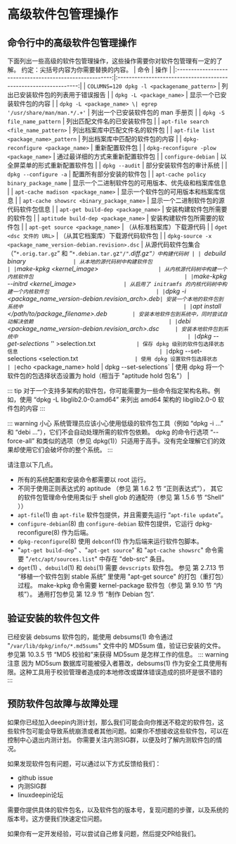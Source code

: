 # 高级软件包管理操作

## 命令行中的高级软件包管理操作

下面列出一些高级的软件包管理操作，这些操作需要你对软件包管理有一定的了解。
约定：尖括号内容为你需要替换的内容。
| 命令                                                      | 操作                                                               |
|:-------------------------------------------------------:|:----------------------------------------------------------------:|
| `COLUMNS=120 dpkg -l <packagename_pattern>`                | 列出已安装软件包的列表用于错误报告                                                |
| `dpkg -L <package_name>`                       | 显示一个已安装软件包的内容                                          |
| `dpkg -L <package_name> \| egrep '/usr/share/man/man.*/.+'` | 列出一个已安装软件包的 man 手册页                                 |
| `dpkg -S file_name_pattern`                               | 列出匹配文件名的已安装软件包                                                   |
| `apt-file search <file_name_pattern>`             | 列出档案库中匹配文件名的软件包                                        |
| `apt-file list <package_name>_pattern`                      | 列出档案库中匹配的软件包的内容                                                  |
| `dpkg-reconfigure <package_name>`                           | 重新配置软件包                                                          |
| `dpkg-reconfigure -plow <package_name>`               | 通过最详细的方式来重新配置软件包                                          |
| `configure-debian`                                        | 以全屏菜单的形式重新配置软件包                                                  |
| `dpkg --audit`                                            | 部分安装软件包的审计系统                                                     |
| `dpkg --configure -a`                                     | 配置所有部分安装的软件包                                                     |
| `apt-cache policy binary_package_name`               | 显示一个二进制软件包的可用版本、优先级和档案库信息                                 |
| `apt-cache madison <package_name>`              | 显示一个软件包的可用版本和档案库信息                                   |
| `apt-cache showsrc <binary_package_name>`        | 显示一个二进制软件包的源代码软件包信息                                          |
| `apt-get build-dep <package_name>`                  | 安装构建软件包所需要的软件包                                              |
| `aptitude build-dep <package_name>`            | 安装构建软件包所需要的软件包                                                   |
| `apt-get source <package_name>`                     | （从标准档案库）下载源代码                                                    |
| `dget <dsc 文件的 URL>`                           | （从其它档案库）下载源代码软件包                                                 |
| `dpkg-source -x <package_name_version-debian.revision>.dsc` | 从源代码软件包集合（“`*.orig.tar.gz`” 和 “`*.debian.tar.g`z`"/"`*.diff.gz`”）中构建代码树 |
| `debuild binary`                | 从本地的源代码树中构建软件包                                                   |
| `make-kpkg <kernel_image>`                    | 从内核源代码树中构建一个内核软件包                                                |
| `make-kpkg --initrd <kernel_image>`                | 从启用了 initramfs 的内核代码树中构建一个内核软件包                                  |
| `dpkg -i <package_name_version-debian.revision_arch>.deb` | 安装一个本地的软件包到系统中                                                   |
| `apt install </path/to/package_filename>.deb`         | 安装本地软件包到系统中，同时尝试自动解决依赖                                           |
| `debi <package_name_version-debian.revision_arch>.dsc`      | 安装本地软件包到系统中                                                      |
| `dpkg --get-selections '*' >selection.txt`              | 保存 dpkg 级别的软件包选择状态信息                                             |
| `dpkg --set-selections <selection.txt`                   | 使用 dpkg 设置软件包选择状态                                                |
| `echo <package_name> hold | dpkg --set-selections`  | 使用 dpkg 将一个软件包的包选择状态设置为 hold（相当于 "aptitude hold 包名"）             |

::: tip
对于一个支持多架构的软件包，你可能需要为一些命令指定架构名称。例如，使用 “dpkg -L libglib2.0-0:amd64” 来列出 amd64 架构的 libglib2.0-0 软件包的内容
:::

::: warning 小心
系统管理员应该小心使用低级的软件包工具（例如 “dpkg -i …” 和 “debi …”），它们不会自动处理所需的软件包依赖。
dpkg 的命令行选项 “--force-all” 和类似的选项（参见 dpkg(1)）只适用于高手。没有完全理解它们的效果却使用它们会破坏你的整个系统。
:::

请注意以下几点。

- 所有的系统配置和安装命令都需要以 root 运行。
- 不同于使用正则表达式的 aptitude （参见 第 1.6.2 节 “正则表达式”），
    其它的软件包管理命令使用类似于 shell glob 的通配符（参见 第 1.5.6 节 “Shell“ ））
- `apt-file`(1) 由 `apt-file` 软件包提供，并且需要先运行 “`apt-file update`”。
- `configure-debian`(8) 由 `configure-debian` 软件包提供，它运行 dpkg-reconfigure(8) 作为后端。
- `dpkg-reconfigure`(8) 使用 `debconf`(1) 作为后端来运行软件包脚本。
- "`apt-get build-dep`" 、"`apt-get source`" 和 "`apt-cache showsrc`" 命令需要 "`/etc/apt/sources.list`" 中存在 "deb-src" 条目。
- `dget`(1) 、`debuild`(1) 和 `debi`(1) 需要 `devscripts` 软件包。
参见 第 2.7.13 节 “移植一个软件包到 stable 系统” 里使用 "apt-get source" 的打包（重打包）过程。
make-kpkg 命令需要 kernel-package 软件包（参见 第 9.10 节 “内核”）。
通用打包参见 第 12.9 节 “制作 Debian 包”.

## 验证安装的软件包文件

已经安装 debsums 软件包的，能使用 debsums(1) 命令通过 "`/var/lib/dpkg/info/*.md5sums`" 文件中的 MD5sum 值，验证已安装的文件。参见第 10.3.5 节 “MD5 校验和”来获得 MD5sum 是怎样工作的信息。
::: warning 注意
因为 MD5sum 数据库可能被侵入者篡改，debsums(1) 作为安全工具使用有限。这种工具用于校验管理者造成的本地修改或媒体错误造成的损坏是很不错的
:::

## 预防软件包故障与故障处理

如果你已经加入deepin内测计划，那么我们可能会向你推送不稳定的软件包，这些软件包可能会导致系统崩溃或者其他问题。如果你不想接收这些软件包，可以在控制中心退出内测计划。
你需要关注内测SIG群，以便及时了解内测软件包的情况。

如果发现软件包有问题，可以通过以下方式反馈给我们：

- github issue
- 内测SIG群
- linuxdeepin论坛

需要你提供具体的软件包名，以及软件包的版本号，复现问题的步骤，以及系统的版本号。这方便我们快速定位问题。

如果你有一定开发经验，可以尝试自己修复问题，然后提交PR给我们。

